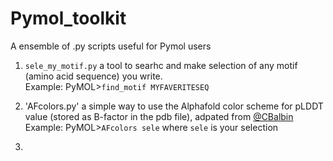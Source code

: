 # Pymol_toolkit

A ensemble of .py scripts useful for Pymol users

1) `sele_my_motif.py` a tool to searhc and make selection of any motif (amino acid sequence) you write.  
Example: PyMOL>`find_motif MYFAVERITESEQ`

2) 'AFcolors.py' a simple way to use the Alphafold color scheme for pLDDT value (stored as B-factor in the pdb file), adpated from [@CBalbin](https://github.com/cbalbin-bio)  
Example: PyMOL>`AFcolors sele` where `sele` is your selection
3)
